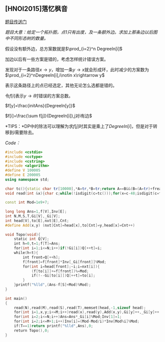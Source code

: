 ## [HNOI2015]落忆枫音

[题目传送门](https://www.lydsy.com/JudgeOnline/problem.php?id=4011)

*题目大意：给定一个拓扑图，点1只有出度，及一条额外边。求加上那条边以后图中不同形态树的数量。*

假设没有额外边，总方案数就是$\prod_{i=2}^n DegreeIn[i]$

加边以后有一些方案是错的，考虑怎样统计错误方案。

发现对于一条路径$x\rightarrow y$，增加一条$y\rightarrow x$就会形成环，此时减少的方案数为$\prod_{i=2}^nDegreeIn[i],i\notin x\rightarrow y$

表示这条路径上的点已经选定，其他无论怎么选都是错的。

令$f[i]$表示$y\rightarrow i$时错误的方案总数。

$f[y]=\frac{initAns}{DegreeIn[y]}$

$f[i]=\frac{\sum f[j]}{DegreeIn[i]},j对i有边$

*TIPS：*DP中的除法可以理解为求$f[j]$时其实是乘上了$DegreeIn[i]$，但是对于转移到$i$需要除去。

*Code：*

~~~c++
#include <cstdio>
#include <cctype>
#include <cstring>
#include <algorithm>
#define V 100005
#define E 200005
using namespace std;
 
char tc(){static char tr[10000],*A=tr,*B=tr;return A==B&&(B=(A=tr)+fread(tr,1,10000,stdin),A==B)?EOF:*A++;}
void read(int &x){char c;while(!isdigit(c=tc()));for(x=c-48;isdigit(c=tc());x=(x<<1)+(x<<3)+c-48);}
 
const int Mod=1e9+7;
 
long long Ans=1,f[V],Inv[E];
int N,M,S,T,Gi[V],_Gi[V];
int head[V],to[E],nxt[E],Cnt;
#define Add(x,y) (nxt[Cnt]=head[x],to[Cnt]=y,head[x]=Cnt++)
 
void Topo(void){
    static int Q[V];
    int h=0,t=1;f[T]=Ans;
    for(int i=1;i<=N;i++)if(!Gi[i])Q[++t]=i;
    while(h<t){
        int front=Q[++h];
        f[front]=f[front]*Inv[_Gi[front]]%Mod;
        for(int i=head[front];~i;i=nxt[i]){
            (f[to[i]]+=f[front])%=Mod;
            if(!--Gi[to[i]])Q[++t]=to[i];
        }
    }printf("%lld",(Ans-f[S]+Mod)%Mod);
}
 
int main()
{
    read(N),read(M),read(S),read(T),memset(head,-1,sizeof head);
    for(int i=1,x,y;i<=M;i++)read(x),read(y),Add(x,y),Gi[y]++,_Gi[y]++;_Gi[T]++;
    for(int i=2;i<=N;i++)Ans=Ans*_Gi[i]%Mod;Inv[1]=1;
    for(int i=2;i<=M+1;i++)Inv[i]=(Mod-Mod/i)*Inv[Mod%i]%Mod;
    if(T==1)return printf("%lld",Ans),0;
    return Topo(),0;
}
~~~


